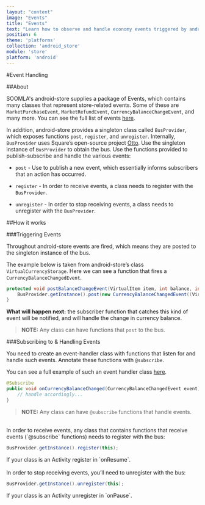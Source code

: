```yaml
---
layout: "content"
image: "Events"
title: "Events"
text: "Learn how to observe and handle economy events triggered by android-store to customize your game-specific behavior."
position: 6
theme: 'platforms'
collection: 'android_store'
module: 'store'
platform: 'android'
---
```


#Event Handling

##About

SOOMLA's android-store supplies a package of Events, which contains many classes that represent  store-related events. Some of these are `MarketPurchaseEvent`, `MarketRefundEvent`, `CurrencyBalanceChangeEvent`, and many more. You can see the full list of events [here](https://github.com/soomla/android-store/tree/master/SoomlaAndroidStore/src/com/soomla/store/events).

In addition, android-store provides a singleton class called `BusProvider`, which exposes functions `post`, `register`, and `unregister`. Internally, `BusProvider` uses Square’s open-source project [Otto](http://square.github.io/otto/). Use the singleton instance of `BusProvider` to obtain the bus. Use the functions provided to publish-subscribe and handle the various events:

- `post` - Use to publish a new event, which essentially informs subscribers that an action has occurred.

- `register` - In order to receive events, a class needs to register with the `BusProvider`.

- `unregister` - In order to stop receiving events, a class needs to unregister with the `BusProvider`.

##How it works

###Triggering Events

Throughout android-store events are fired, which means they are posted to the singleton instance of the bus.

The example below is taken from android-store’s class `VirtualCurrencyStorage`. Here we can see a function that fires a `CurrencyBalanceChangedEvent`.

``` java
protected void postBalanceChangeEvent(VirtualItem item, int balance, int amountAdded) {
    BusProvider.getInstance().post(new CurrencyBalanceChangedEvent((VirtualCurrency)item, balance, amountAdded));
}
```

**What will happen next:** the subscriber function that catches this kind of event will be notified, and will handle the change in currency balance.

> **NOTE:** Any class can have functions that `post` to the bus.

###Subscribing to & Handling Events

You need to create an event-handler class with functions that listen for and handle such events. Annotate these functions with `@subscribe`.

You can see a full example of such an event handler class [here](https://github.com/soomla/android-store/blob/master/SoomlaAndroidExample/src/com/soomla/example/ExampleEventHandler.java).

``` java
@Subscribe
public void onCurrencyBalanceChanged(CurrencyBalanceChangedEvent event) {
    // handle accordingly...
}
```

> **NOTE:** Any class can have `@subscribe` functions that handle events.

<br>
In order to receive events, any class that contains functions that receive events (`@subscribe` functions) needs to register with the bus:

``` java
BusProvider.getInstance().register(this);
```

<div class="info-box">If your class is an Activity register in `onResume`.</div>

<br>
In order to stop receiving events, you’ll need to unregister with the bus:

``` java
BusProvider.getInstance().unregister(this);
```

<div class="info-box">If your class is an Activity unregister in `onPause`.</div>
